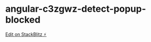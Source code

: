 # angular-c3zgwz-detect-popup-blocked

[Edit on StackBlitz ⚡️](https://stackblitz.com/edit/varad-angular-detect-popup-blocked)
